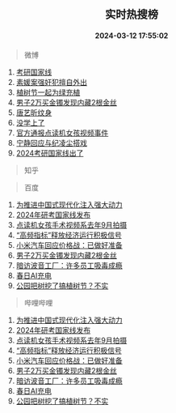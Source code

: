 <div align="center"><h2>实时热搜榜</h2><h4>2024-03-12 17:55:02</h4></div>

> 微博  

1. [考研国家线](https://s.weibo.com/weibo?q=%E8%80%83%E7%A0%94%E5%9B%BD%E5%AE%B6%E7%BA%BF&t=31&band_rank=1&Refer=top)<br />
2. [素媛案强奸犯擅自外出](https://s.weibo.com/weibo?q=%23%E7%B4%A0%E5%AA%9B%E6%A1%88%E5%BC%BA%E5%A5%B8%E7%8A%AF%E6%93%85%E8%87%AA%E5%A4%96%E5%87%BA%23&t=31&band_rank=2&Refer=top)<br />
3. [植树节一起为绿充植](https://s.weibo.com/weibo?q=%23%E6%A4%8D%E6%A0%91%E8%8A%82%E4%B8%80%E8%B5%B7%E4%B8%BA%E7%BB%BF%E5%85%85%E6%A4%8D%23&t=31&band_rank=3&Refer=top)<br />
4. [男子2万买金镯发现内藏2根金丝](https://s.weibo.com/weibo?q=%23%E7%94%B7%E5%AD%902%E4%B8%87%E4%B9%B0%E9%87%91%E9%95%AF%E5%8F%91%E7%8E%B0%E5%86%85%E8%97%8F2%E6%A0%B9%E9%87%91%E4%B8%9D%23&t=31&band_rank=4&Refer=top)<br />
5. [唐艺昕纹身](https://s.weibo.com/weibo?q=%E5%94%90%E8%89%BA%E6%98%95%E7%BA%B9%E8%BA%AB&t=31&band_rank=5&Refer=top)<br />
6. [没学上了](https://s.weibo.com/weibo?q=%E6%B2%A1%E5%AD%A6%E4%B8%8A%E4%BA%86&t=31&band_rank=6&Refer=top)<br />
7. [官方通报点读机女孩视频事件](https://s.weibo.com/weibo?q=%23%E5%AE%98%E6%96%B9%E9%80%9A%E6%8A%A5%E7%82%B9%E8%AF%BB%E6%9C%BA%E5%A5%B3%E5%AD%A9%E8%A7%86%E9%A2%91%E4%BA%8B%E4%BB%B6%23&t=31&band_rank=7&Refer=top)<br />
8. [宁静回应与纪凌尘搭戏](https://s.weibo.com/weibo?q=%23%E5%AE%81%E9%9D%99%E5%9B%9E%E5%BA%94%E4%B8%8E%E7%BA%AA%E5%87%8C%E5%B0%98%E6%90%AD%E6%88%8F%23&t=31&band_rank=8&Refer=top)<br />
9. [2024考研国家线出了](https://s.weibo.com/weibo?q=%232024%E8%80%83%E7%A0%94%E5%9B%BD%E5%AE%B6%E7%BA%BF%E5%87%BA%E4%BA%86%23&t=31&band_rank=9&Refer=top)<br />

> 知乎  


> 百度  

1. [为推进中国式现代化注入强大动力](https://www.baidu.com/s?wd=%E4%B8%BA%E6%8E%A8%E8%BF%9B%E4%B8%AD%E5%9B%BD%E5%BC%8F%E7%8E%B0%E4%BB%A3%E5%8C%96%E6%B3%A8%E5%85%A5%E5%BC%BA%E5%A4%A7%E5%8A%A8%E5%8A%9B&sa=fyb_news&rsv_dl=fyb_news)<br />
2. [2024年研考国家线发布](https://www.baidu.com/s?wd=2024%E5%B9%B4%E7%A0%94%E8%80%83%E5%9B%BD%E5%AE%B6%E7%BA%BF%E5%8F%91%E5%B8%83&sa=fyb_news&rsv_dl=fyb_news)<br />
3. [点读机女孩手术视频系去年9月拍摄](https://www.baidu.com/s?wd=%E7%82%B9%E8%AF%BB%E6%9C%BA%E5%A5%B3%E5%AD%A9%E6%89%8B%E6%9C%AF%E8%A7%86%E9%A2%91%E7%B3%BB%E5%8E%BB%E5%B9%B49%E6%9C%88%E6%8B%8D%E6%91%84&sa=fyb_news&rsv_dl=fyb_news)<br />
4. [“高频指标”释放经济运行积极信号](https://www.baidu.com/s?wd=%E2%80%9C%E9%AB%98%E9%A2%91%E6%8C%87%E6%A0%87%E2%80%9D%E9%87%8A%E6%94%BE%E7%BB%8F%E6%B5%8E%E8%BF%90%E8%A1%8C%E7%A7%AF%E6%9E%81%E4%BF%A1%E5%8F%B7&sa=fyb_news&rsv_dl=fyb_news)<br />
5. [小米汽车回应价格战：已做好准备](https://www.baidu.com/s?wd=%E5%B0%8F%E7%B1%B3%E6%B1%BD%E8%BD%A6%E5%9B%9E%E5%BA%94%E4%BB%B7%E6%A0%BC%E6%88%98%EF%BC%9A%E5%B7%B2%E5%81%9A%E5%A5%BD%E5%87%86%E5%A4%87&sa=fyb_news&rsv_dl=fyb_news)<br />
6. [男子2万买金镯发现内藏2根金丝](https://www.baidu.com/s?wd=%E7%94%B7%E5%AD%902%E4%B8%87%E4%B9%B0%E9%87%91%E9%95%AF%E5%8F%91%E7%8E%B0%E5%86%85%E8%97%8F2%E6%A0%B9%E9%87%91%E4%B8%9D&sa=fyb_news&rsv_dl=fyb_news)<br />
7. [暗访波音工厂：许多员工吸毒成瘾](https://www.baidu.com/s?wd=%E6%9A%97%E8%AE%BF%E6%B3%A2%E9%9F%B3%E5%B7%A5%E5%8E%82%EF%BC%9A%E8%AE%B8%E5%A4%9A%E5%91%98%E5%B7%A5%E5%90%B8%E6%AF%92%E6%88%90%E7%98%BE&sa=fyb_news&rsv_dl=fyb_news)<br />
8. [春日AI充电](https://www.baidu.com/s?wd=%E6%98%A5%E6%97%A5AI%E5%85%85%E7%94%B5&sa=fyb_news&rsv_dl=fyb_news)<br />
9. [公园把树挖了搞植树节？不实](https://www.baidu.com/s?wd=%E5%85%AC%E5%9B%AD%E6%8A%8A%E6%A0%91%E6%8C%96%E4%BA%86%E6%90%9E%E6%A4%8D%E6%A0%91%E8%8A%82%EF%BC%9F%E4%B8%8D%E5%AE%9E&sa=fyb_news&rsv_dl=fyb_news)<br />

> 哔哩哔哩  

1. [为推进中国式现代化注入强大动力](https://www.baidu.com/s?wd=%E4%B8%BA%E6%8E%A8%E8%BF%9B%E4%B8%AD%E5%9B%BD%E5%BC%8F%E7%8E%B0%E4%BB%A3%E5%8C%96%E6%B3%A8%E5%85%A5%E5%BC%BA%E5%A4%A7%E5%8A%A8%E5%8A%9B&sa=fyb_news&rsv_dl=fyb_news)<br />
2. [2024年研考国家线发布](https://www.baidu.com/s?wd=2024%E5%B9%B4%E7%A0%94%E8%80%83%E5%9B%BD%E5%AE%B6%E7%BA%BF%E5%8F%91%E5%B8%83&sa=fyb_news&rsv_dl=fyb_news)<br />
3. [点读机女孩手术视频系去年9月拍摄](https://www.baidu.com/s?wd=%E7%82%B9%E8%AF%BB%E6%9C%BA%E5%A5%B3%E5%AD%A9%E6%89%8B%E6%9C%AF%E8%A7%86%E9%A2%91%E7%B3%BB%E5%8E%BB%E5%B9%B49%E6%9C%88%E6%8B%8D%E6%91%84&sa=fyb_news&rsv_dl=fyb_news)<br />
4. [“高频指标”释放经济运行积极信号](https://www.baidu.com/s?wd=%E2%80%9C%E9%AB%98%E9%A2%91%E6%8C%87%E6%A0%87%E2%80%9D%E9%87%8A%E6%94%BE%E7%BB%8F%E6%B5%8E%E8%BF%90%E8%A1%8C%E7%A7%AF%E6%9E%81%E4%BF%A1%E5%8F%B7&sa=fyb_news&rsv_dl=fyb_news)<br />
5. [小米汽车回应价格战：已做好准备](https://www.baidu.com/s?wd=%E5%B0%8F%E7%B1%B3%E6%B1%BD%E8%BD%A6%E5%9B%9E%E5%BA%94%E4%BB%B7%E6%A0%BC%E6%88%98%EF%BC%9A%E5%B7%B2%E5%81%9A%E5%A5%BD%E5%87%86%E5%A4%87&sa=fyb_news&rsv_dl=fyb_news)<br />
6. [男子2万买金镯发现内藏2根金丝](https://www.baidu.com/s?wd=%E7%94%B7%E5%AD%902%E4%B8%87%E4%B9%B0%E9%87%91%E9%95%AF%E5%8F%91%E7%8E%B0%E5%86%85%E8%97%8F2%E6%A0%B9%E9%87%91%E4%B8%9D&sa=fyb_news&rsv_dl=fyb_news)<br />
7. [暗访波音工厂：许多员工吸毒成瘾](https://www.baidu.com/s?wd=%E6%9A%97%E8%AE%BF%E6%B3%A2%E9%9F%B3%E5%B7%A5%E5%8E%82%EF%BC%9A%E8%AE%B8%E5%A4%9A%E5%91%98%E5%B7%A5%E5%90%B8%E6%AF%92%E6%88%90%E7%98%BE&sa=fyb_news&rsv_dl=fyb_news)<br />
8. [春日AI充电](https://www.baidu.com/s?wd=%E6%98%A5%E6%97%A5AI%E5%85%85%E7%94%B5&sa=fyb_news&rsv_dl=fyb_news)<br />
9. [公园把树挖了搞植树节？不实](https://www.baidu.com/s?wd=%E5%85%AC%E5%9B%AD%E6%8A%8A%E6%A0%91%E6%8C%96%E4%BA%86%E6%90%9E%E6%A4%8D%E6%A0%91%E8%8A%82%EF%BC%9F%E4%B8%8D%E5%AE%9E&sa=fyb_news&rsv_dl=fyb_news)<br />

